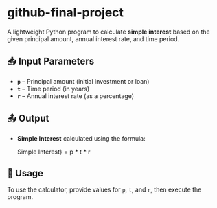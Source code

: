 # github-final-project

A lightweight Python program to calculate **simple interest** based on the given principal amount, annual interest rate, and time period.

## 📥 Input Parameters
- **`p`** – Principal amount (initial investment or loan)
- **`t`** – Time period (in years)
- **`r`** – Annual interest rate (as a percentage)

## 📤 Output
- **Simple Interest** calculated using the formula:
  
  Simple Interest} = p * t * r

## 🚀 Usage
To use the calculator, provide values for `p`, `t`, and `r`, then execute the program.
